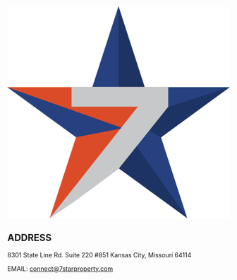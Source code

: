 ![](7StarPropertyLogo.png)

## ADDRESS
8301 State Line Rd. Suite 220 #851
Kansas City, Missouri 64114

EMAIL: connect@7starproperty.com

